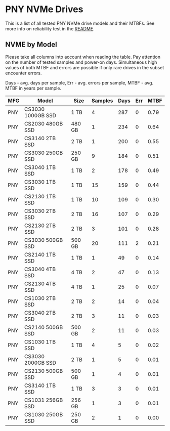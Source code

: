 PNY NVMe Drives
===============

This is a list of all tested PNY NVMe drive models and their MTBFs. See more
info on reliability test in the [README](https://github.com/linuxhw/SMART).

NVME by Model
------------

Please take all columns into account when reading the table. Pay attention on the
number of tested samples and power-on days. Simultaneous high values of both MTBF
and errors are possible if only rare drives in the subset encounter errors.

Days - avg. days per sample,
Err  - avg. errors per sample,
MTBF - avg. MTBF in years per sample.

| MFG       | Model              | Size   | Samples | Days  | Err   | MTBF |
|-----------|--------------------|--------|---------|-------|-------|------|
| PNY       | CS3030 1000GB SSD  | 1 TB   | 4       | 287   | 0     | 0.79   |
| PNY       | CS2030 480GB SSD   | 480 GB | 1       | 234   | 0     | 0.64   |
| PNY       | CS3140 2TB SSD     | 2 TB   | 1       | 200   | 0     | 0.55   |
| PNY       | CS3030 250GB SSD   | 250 GB | 9       | 184   | 0     | 0.51   |
| PNY       | CS3040 1TB SSD     | 1 TB   | 2       | 178   | 0     | 0.49   |
| PNY       | CS3030 1TB SSD     | 1 TB   | 15      | 159   | 0     | 0.44   |
| PNY       | CS2130 1TB SSD     | 1 TB   | 10      | 109   | 0     | 0.30   |
| PNY       | CS3030 2TB SSD     | 2 TB   | 16      | 107   | 0     | 0.29   |
| PNY       | CS2130 2TB SSD     | 2 TB   | 3       | 101   | 0     | 0.28   |
| PNY       | CS3030 500GB SSD   | 500 GB | 20      | 111   | 2     | 0.21   |
| PNY       | CS2140 1TB SSD     | 1 TB   | 1       | 49    | 0     | 0.14   |
| PNY       | CS3040 4TB SSD     | 4 TB   | 2       | 47    | 0     | 0.13   |
| PNY       | CS2130 4TB SSD     | 4 TB   | 1       | 25    | 0     | 0.07   |
| PNY       | CS1030 2TB SSD     | 2 TB   | 2       | 14    | 0     | 0.04   |
| PNY       | CS3040 2TB SSD     | 2 TB   | 3       | 11    | 0     | 0.03   |
| PNY       | CS2140 500GB SSD   | 500 GB | 2       | 11    | 0     | 0.03   |
| PNY       | CS1030 1TB SSD     | 1 TB   | 4       | 5     | 0     | 0.02   |
| PNY       | CS3030 2000GB SSD  | 2 TB   | 1       | 5     | 0     | 0.01   |
| PNY       | CS2130 500GB SSD   | 500 GB | 1       | 4     | 0     | 0.01   |
| PNY       | CS3140 1TB SSD     | 1 TB   | 3       | 3     | 0     | 0.01   |
| PNY       | CS1031 256GB SSD   | 256 GB | 1       | 3     | 0     | 0.01   |
| PNY       | CS1030 250GB SSD   | 250 GB | 2       | 1     | 0     | 0.00   |
